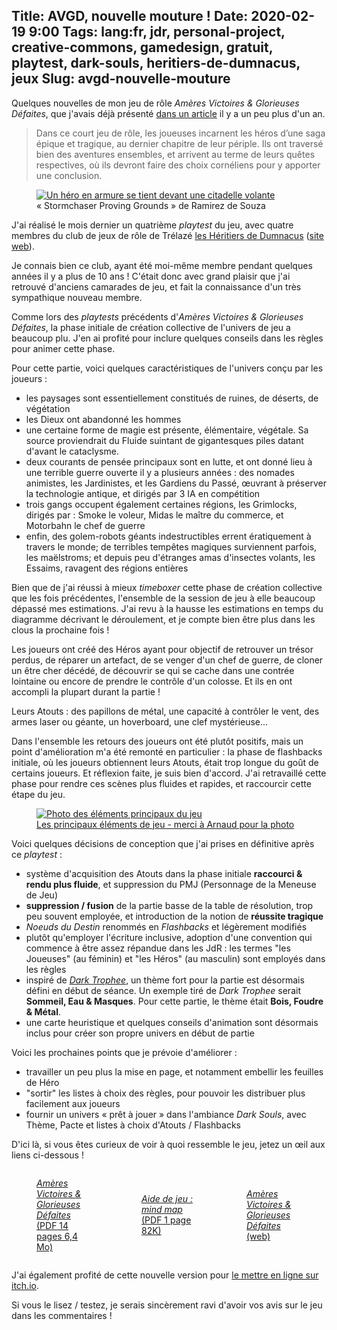 Title: AVGD, nouvelle mouture !
Date: 2020-02-19 9:00
Tags: lang:fr, jdr, personal-project, creative-commons, gamedesign, gratuit, playtest, dark-souls, heritiers-de-dumnacus, jeux
Slug: avgd-nouvelle-mouture
---

Quelques nouvelles de mon jeu de rôle _Amères Victoires & Glorieuses Défaites_,
que j'avais déjà présenté [dans un article](ameres-victoires-et-glorieuses-defaites.html)
il y a un peu plus d'un an.

> Dans ce court jeu de rôle, les joueuses incarnent les héros d’une saga épique et tragique, au dernier chapitre de leur périple.
> Ils ont traversé bien des aventures ensembles, et arrivent au terme de leurs quêtes respectives, où ils devront faire des choix cornéliens pour y apporter une conclusion.

<figure>
  <a href="https://lucas-c.github.io/jdr/gdav/">
    <img alt="Un héro en armure se tient devant une citadelle volante"
         src="https://lucas-c.github.io/jdr/gdav/img/stormchaser_proving_grounds_by_halycon450_dav4fd5-fullview-lighter.jpg">
  </a>
  <figcaption>« Stormchaser Proving Grounds » de Ramirez de Souza</figcaption>
</figure>

J'ai réalisé le mois dernier un quatrième _playtest_ du jeu,
avec quatre membres du club de jeux de rôle de Trélazé
[les Héritiers de Dumnacus](http://heritiersdumnacus.blogspot.com)
([site web](http://heritiers.dumnacus.online.fr)).

Je connais bien ce club, ayant été moi-même membre pendant quelques années il y a plus de 10 ans !
C'était donc avec grand plaisir que j'ai retrouvé d'anciens camarades de jeu,
et fait la connaissance d'un très sympathique nouveau membre.

Comme lors des _playtests_ précédents d'_Amères Victoires & Glorieuses Défaites_,
la phase initiale de création collective de l'univers de jeu a beaucoup plu.
J'en ai profité pour inclure quelques conseils dans les règles pour animer cette phase.

Pour cette partie, voici quelques caractéristiques de l'univers conçu par les joueurs :

- les paysages sont essentiellement constitués de ruines, de déserts, de végétation
- les Dieux ont abandonné les hommes
- une certaine forme de magie est présente, élémentaire, végétale.
Sa source proviendrait du Fluide suintant de gigantesques piles datant d'avant le cataclysme.
- deux courants de pensée principaux sont en lutte, et ont donné lieu à une terrible guerre ouverte
il y a plusieurs années : des nomades animistes, les Jardinistes, et les Gardiens du Passé,
œuvrant à préserver la technologie antique, et dirigés par 3 IA en compétition
- trois gangs occupent également certaines régions, les Grimlocks,
dirigés par : Smoke le voleur, Midas le maître du commerce, et Motorbahn le chef de guerre
- enfin, des golem-robots géants indestructibles errent ératiquement à travers le monde;
de terribles tempêtes magiques surviennent parfois, les maëlstroms;
et depuis peu d'étranges amas d'insectes volants, les Essaims, ravagent des régions entières

Bien que de j'ai réussi à mieux _timeboxer_ cette phase de création collective que les fois précédentes,
l'ensemble de la session de jeu à elle beaucoup dépassé mes estimations.
J'ai revu à la hausse les estimations en temps du diagramme décrivant le déroulement,
et je compte bien être plus dans les clous la prochaine fois !

Les joueurs ont créé des Héros ayant pour objectif de retrouver un trésor perdus,
de réparer un artefact, de se venger d'un chef de guerre, de cloner un être cher décédé,
de découvrir se qui se cache dans une contrée lointaine ou encore de prendre le contrôle d'un colosse.
Et ils en ont accompli la plupart durant la partie !

Leurs Atouts : des papillons de métal, une capacité à contrôler le vent,
des armes laser ou géante, un hoverboard, une clef mystérieuse...

Dans l'ensemble les retours des joueurs ont été plutôt positifs,
mais un point d'amélioration m'a été remonté en particulier :
la phase de flashbacks initiale, où les joueurs obtiennent leurs Atouts,
était trop longue du goût de certains joueurs. Et réflexion faite, je suis bien d'accord.
J'ai retravaillé cette phase pour rendre ces scènes plus fluides et rapides,
et raccourcir cette étape du jeu.

<a href="images/2020/02/avgd-photo-table.jpg">
  <figure>
    <img alt="Photo des éléments principaux du jeu"
         src="images/2020/02/avgd-photo-table.jpg">
    <figcaption>Les principaux éléments de jeu - merci à Arnaud pour la photo</figcaption>
  </figure>
</a>

Voici quelques décisions de conception que j'ai prises en définitive après ce _playtest_ :

- système d'acquisition des Atouts dans la phase initiale **raccourci & rendu plus fluide**,
et suppression du PMJ (Personnage de la Meneuse de Jeu)
- **suppression / fusion** de la partie basse de la table de résolution, trop peu souvent employée,
et introduction de la notion de **réussite tragique**
- _Noeuds du Destin_ renommés en _Flashbacks_ et légèrement modifiés
- plutôt qu'employer l'écriture inclusive, adoption d'une convention qui commence à être assez répandue dans les JdR :
les termes "les Joueuses" (au féminin) et "les Héros" (au masculin) sont employés dans les règles
- inspiré de [_Dark Trophee_](https://nicolasfolliot.itch.io/trophee-sombre), un thème fort pour la partie
est désormais défini en début de séance. Un exemple tiré de _Dark Trophee_ serait **Sommeil, Eau & Masques**.
Pour cette partie, le thème était **Bois, Foudre & Métal**.
- une carte heuristique et quelques conseils d'animation sont désormais inclus pour créer son propre univers
en début de partie

Voici les prochaines points que je prévoie d'améliorer :

- travailler un peu plus la mise en page, et notamment embellir les feuilles de Héro
- "sortir" les listes à choix des règles, pour pouvoir les distribuer plus facilement aux joueurs
- fournir un univers « prêt à jouer » dans l'ambiance _Dark Souls_, avec Thème, Pacte et listes à choix d'Atouts / Flashbacks

D'ici là, si vous êtes curieux de voir à quoi ressemble le jeu, jetez un œil aux liens ci-dessous !

<div class="releases">
  <a href="https://github.com/Lucas-C/jdr/releases/download/gdav-v1.2/gdav-v1.2.pdf">
    <figure>
      <img alt="" src="images/2020/02/avgd-pdf.png">
      <figcaption><em>Amères Victoires & Glorieuses Défaites</em><br>(PDF 14 pages 6,4 Mo)</figcaption>
    </figure>
  </a>
  <a href="https://github.com/Lucas-C/jdr/releases/download/gdav-v1.2/gdav-v1.2-mind-map.pdf">
    <figure>
      <img alt="" src="images/2020/02/avgd-mindmap.png">
      <figcaption><em>Aide de jeu : mind map</em><br>(PDF 1 page 82K)</figcaption>
    </figure>
  </a>
  <a href="https://lucas-c.github.io/jdr/gdav/">
    <figure>
      <img alt="" src="images/2020/02/avgd-web.png">
      <figcaption><em>Amères Victoires & Glorieuses Défaites</em><br>(web)</figcaption>
    </figure>
  </a>
</div>

J'ai également profité de cette nouvelle version pour [le mettre en ligne sur itch.io](https://lucas-c.itch.io/ameres-victoires-glorieuses-defaites).

Si vous le lisez / testez, je serais sincèrement ravi d'avoir vos avis sur le jeu dans les commentaires !

<style>
.small-img { max-height: 16rem; }
article img { max-height: 40rem; }
.releases {
  display: flex;
  justify-content: center;
  align-items: center;
  flex-flow: wrap;
}
.releases > * { flex: 1 0; }
</style>
